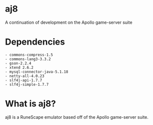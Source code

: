 aj8
===

A continuation of development on the Apollo game-server suite

Dependencies
===
    - commons-compress-1.5
    - commons-lang3-3.3.2
    - gson-2.2.4
    - xtend 2.6.2
    - mysql-connector-java-5.1.18
    - netty-all-4.0.23
    - slf4j-api-1.7.7
    - slf4j-simple-1.7.7

What is aj8?
===

aj8 is a RuneScape emulator based off of the Apollo game-server suite.
